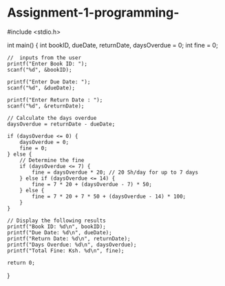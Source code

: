 # Assignment-1-programming-
#include <stdio.h>

int main() {
    int bookID, dueDate, returnDate, daysOverdue = 0;
    int fine = 0;
    
    //  inputs from the user
    printf("Enter Book ID: ");
    scanf("%d", &bookID);
    
    printf("Enter Due Date: ");
    scanf("%d", &dueDate);
    
    printf("Enter Return Date : ");
    scanf("%d", &returnDate);
    
    // Calculate the days overdue
    daysOverdue = returnDate - dueDate;
    
    if (daysOverdue <= 0) {
        daysOverdue = 0;
        fine = 0;
    } else {
        // Determine the fine 
        if (daysOverdue <= 7) {
            fine = daysOverdue * 20; // 20 Sh/day for up to 7 days
        } else if (daysOverdue <= 14) {
            fine = 7 * 20 + (daysOverdue - 7) * 50; 
        } else {
            fine = 7 * 20 + 7 * 50 + (daysOverdue - 14) * 100; 
        }
    }
    
    // Display the following results
    printf("Book ID: %d\n", bookID);
    printf("Due Date: %d\n", dueDate);
    printf("Return Date: %d\n", returnDate);
    printf("Days Overdue: %d\n", daysOverdue);
    printf("Total Fine: Ksh. %d\n", fine);
    
    return 0;
}


